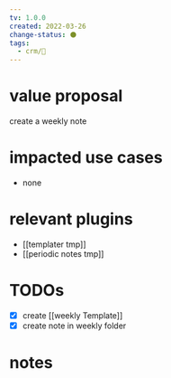 ```yaml
---
tv: 1.0.0
created: 2022-03-26
change-status: ⚫
tags:
  - crm/🌱
---
```

 
# value proposal
create a weekly note

# impacted use cases
- none

# relevant plugins
- [[templater tmp]]
- [[periodic notes tmp]]

# TODOs
- [x] create [[weekly Template]]
- [x] create note in weekly folder

# notes















